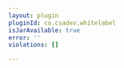 ```yaml
---
layout: plugin
pluginId: co.csadev.whitelabel
isJarAvailable: true
error: ''
violations: []

---
```

